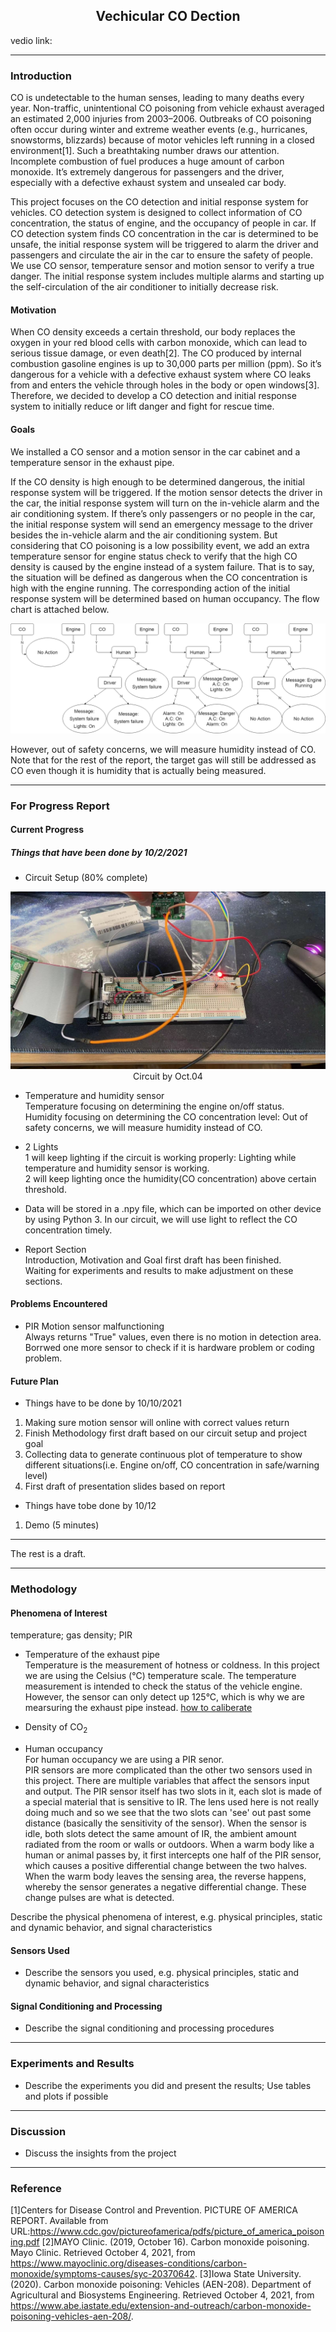 <script>
  var head = document.getElementsByTagName("header").item(0);
  var p = head.getElementsByTagName("p").item(0);
  p.innerText = "Yijie Zhu, Yuming Zhang, Zheyi Li";
</script>


<h2 style="text-align:center;"> Vechicular CO Dection </h2>
vedio link:

---

### Introduction

CO is undetectable to the human senses, leading to many deaths every year. Non-traffic, unintentional CO poisoning from vehicle exhaust averaged an estimated 2,000 injuries from 2003–2006. Outbreaks of CO poisoning often occur during winter and extreme weather events (e.g., hurricanes, snowstorms, blizzards) because of motor vehicles left running in a closed environment[1]. Such a breathtaking number draws our attention. Incomplete combustion of fuel produces a huge amount of carbon monoxide. It’s extremely dangerous for passengers and the driver, especially with a defective exhaust system and unsealed car body.  
  
This project focuses on the CO detection and initial response system for vehicles. CO detection system is designed to collect information of CO concentration, the status of engine, and the occupancy of people in car. If CO detection system finds CO concentration in the car is determined to be unsafe, the initial response system will be triggered to alarm the driver and passengers and circulate the air in the car to ensure the safety of people. We use CO sensor, temperature sensor and motion sensor to verify a true danger. The initial response system includes multiple alarms and starting up the self-circulation of the air conditioner to initially decrease risk.

#### Motivation

When CO density exceeds a certain threshold, our body replaces the oxygen in your red blood cells with carbon monoxide, which can lead to serious tissue damage, or even death[2]. The CO  produced by internal combustion gasoline engines is up to 30,000 parts per million (ppm). So it’s dangerous for a vehicle with a defective exhaust system where CO leaks from and enters the vehicle through holes in the body or open windows[3]. Therefore, we decided to develop a CO detection and initial response system to initially reduce or lift danger and fight for rescue time. 

#### Goals

We installed a CO sensor and a motion sensor in the car cabinet and a temperature sensor in the exhaust pipe.  
  
If the CO density is high enough to be determined dangerous, the initial response system will be triggered. If the motion sensor detects the driver in the car, the initial response system will turn on the in-vehicle alarm and the air conditioning system. If there’s only passengers or no people in the car, the initial response system will send an emergency message to the driver besides the in-vehicle alarm and the air conditioning system. But considering that CO poisoning is a low possibility event, we add an extra temperature sensor for engine status check to verify that the high CO density is caused by the engine instead of a system failure. That is to say, the situation will be defined as dangerous when the CO concentration is high with the engine running. The corresponding action of the initial response system will be determined based on human occupancy. The flow chart is attached below.  
  
<img src="https://raw.githubusercontent.com/zy963/12740-CO-dect/main/flow%20chart.png" alt="Flow Chart">
  
However, out of safety concerns, we will measure humidity instead of CO. Note that for the rest of the report, the target gas will still be addressed as CO even though it is humidity that is actually being measured.  
  
---

### For Progress Report

#### Current Progress

##### Things that have been done by 10/2/2021
- Circuit Setup (80% complete)  
  
<img src="https://raw.githubusercontent.com/zy963/12740-CO-dect/main/circuit_1004.jpg" alt="Circuit">
<div align="center">Circuit by Oct.04</div> 
  
  
- Temperature and humidity sensor  
Temperature focusing on determining the engine on/off status.  
Humidity focusing on determining the CO concentration level: Out of safety concerns, we will measure humidity instead of CO.
  
- 2 Lights  
1 will keep lighting if the circuit is working properly: Lighting while temperature and humidity sensor is working.  
2 will keep lighting once the humidity(CO concentration) above certain threshold.  
  
- Data will be stored in a .npy file, which can be imported on other device by using Python 3.
In our circuit, we will use light to reflect the CO concentration timely.  
  
- Report Section  
Introduction, Motivation and Goal first draft has been finished.  
Waiting for experiments and results to make adjustment on these sections.   
  
#### Problems Encountered

- PIR Motion sensor malfunctioning  
Always returns "True" values, even there is no motion in detection area.  
Borrwed one more sensor to check if it is hardware problem or coding problem.  
  
#### Future Plan

- Things have to be done by 10/10/2021  
1. Making sure motion sensor will online with correct values return
1. Finish Methodology first draft based on our circuit setup and project goal
1. Collecting data to generate continuous plot of temperature to show different situations(i.e. Engine on/off, CO concentration in safe/warning level)
1. First draft of presentation slides based on report
- Things have tobe done by 10/12
1. Demo (5 minutes)
  
---
The rest is a draft. 

---

### Methodology

#### Phenomena of Interest
temperature; gas density; PIR

- Temperature of the exhaust pipe<br />
Temperature is the measurement of hotness or coldness. In this project we are using the Celsius (°C) temperature scale. The temperature measurement is intended to check the status of the vehicle engine. However, the sensor can only detect up 125°C, which is why we are mearsuring the exhaust pipe instead.
<u> how to caliberate </u>

- Density of CO<sub>2</sub>

- Human occupancy<br />
For human occupancy we are using a PIR senor.<br /> 
PIR sensors are more complicated than the other two sensors used in this project. There are multiple variables that affect the sensors input and output. The PIR sensor itself has two slots in it, each slot is made of a special material that is sensitive to IR. The lens used here is not really doing much and so we see that the two slots can 'see' out past some distance (basically the sensitivity of the sensor). When the sensor is idle, both slots detect the same amount of IR, the ambient amount radiated from the room or walls or outdoors. When a warm body like a human or animal passes by, it first intercepts one half of the PIR sensor, which causes a positive differential change between the two halves. When the warm body leaves the sensing area, the reverse happens, whereby the sensor generates a negative differential change. These change pulses are what is detected.

Describe the physical phenomena of interest, e.g. physical principles, static and dynamic behavior, and signal characteristics

#### Sensors Used

- Describe the sensors you used, e.g. physical principles, static and dynamic behavior, and signal characteristics

#### Signal Conditioning and Processing

- Describe the signal conditioning and processing procedures

---

### Experiments and Results

- Describe the experiments you did and present the results; Use tables and plots if possible

---

### Discussion

- Discuss the insights from the project

---

### Reference
[1]Centers for Disease Control and Prevention. PICTURE OF AMERICA REPORT. Available from URL:https://www.cdc.gov/pictureofamerica/pdfs/picture_of_america_poisoning.pdf
[2]MAYO Clinic. (2019, October 16). Carbon monoxide poisoning. Mayo Clinic. Retrieved October 4, 2021, from https://www.mayoclinic.org/diseases-conditions/carbon-monoxide/symptoms-causes/syc-20370642. 
[3]Iowa State University. (2020). Carbon monoxide poisoning: Vehicles (AEN-208). Department of Agricultural and Biosystems Engineering. Retrieved October 4, 2021, from https://www.abe.iastate.edu/extension-and-outreach/carbon-monoxide-poisoning-vehicles-aen-208/. 
